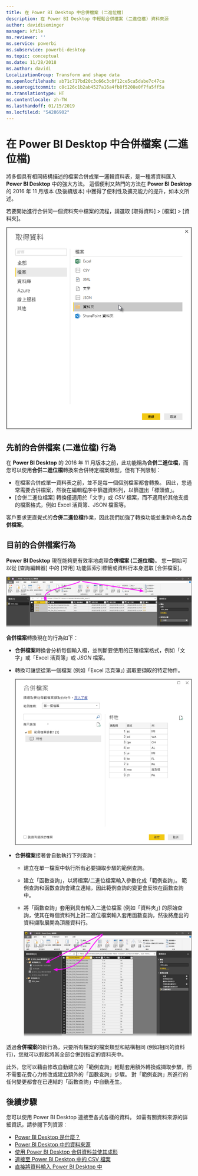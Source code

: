 ```yaml
---
title: 在 Power BI Desktop 中合併檔案 (二進位檔)
description: 在 Power BI Desktop 中輕鬆合併檔案 (二進位檔) 資料來源
author: davidiseminger
manager: kfile
ms.reviewer: ''
ms.service: powerbi
ms.subservice: powerbi-desktop
ms.topic: conceptual
ms.date: 11/28/2018
ms.author: davidi
LocalizationGroup: Transform and shape data
ms.openlocfilehash: ab71c717bd20c3c66c3c0f12ce5ca5dabe7c47ca
ms.sourcegitcommit: c8c126c1b2ab4527a16a4fb8f5208e0f7fa5ff5a
ms.translationtype: HT
ms.contentlocale: zh-TW
ms.lasthandoff: 01/15/2019
ms.locfileid: "54286902"
---
```

# <a name="combine-files-binaries-in-power-bi-desktop"></a>在 Power BI Desktop 中合併檔案 (二進位檔)
將多個具有相同結構描述的檔案合併成單一邏輯資料表，是一種將資料匯入 **Power BI Desktop** 中的強大方法。 這個便利又熱門的方法在 **Power BI Desktop** 的 2016 年 11 月版本 (及後續版本) 中獲得了便利性及擴充能力的提升，如本文所述。

若要開始進行合併同一個資料夾中檔案的流程，請選取 [取得資料] > [檔案] > [資料夾]。

![](media/desktop-combine-binaries/combine-binaries_1.png)

## <a name="previous-combine-files-binaries-behavior"></a>先前的合併檔案 (二進位檔) 行為
在 **Power BI Desktop** 的 2016 年 11 月版本之前，此功能稱為**合併二進位檔**，而您可以使用**合併二進位檔**轉換來合併特定檔案類型，但有下列限制：

* 在檔案合併成單一資料表之前，並不是每一個個別檔案都會轉換。 因此，您通常需要合併檔案，然後在編輯程序中篩選資料列，以篩選出「標頭值」。
* [合併二進位檔案] 轉換僅適用於「文字」或 *CSV* 檔案，而不適用於其他支援的檔案格式，例如 Excel 活頁簿、JSON 檔案等。

客戶要求更直覺式的**合併二進位檔**作業，因此我們加強了轉換功能並重新命名為**合併檔案**。

## <a name="current-combine-files-behavior"></a>目前的合併檔案行為
**Power BI Desktop** 現在能夠更有效率地處理**合併檔案 (二進位檔)**。 您一開始可以從 [查詢編輯器] 中的 [常用] 功能區索引標籤或資料行本身選取 [合併檔案]。

![](media/desktop-combine-binaries/combine-binaries_2a.png)

**合併檔案**轉換現在的行為如下：

* **合併檔案**轉換會分析每個輸入檔，並判斷要使用的正確檔案格式，例如「文字」或「Excel 活頁簿」或 *JSON* 檔案。
* 轉換可讓您從第一個檔案 (例如「Excel 活頁簿」) 選取要擷取的特定物件。
  
  ![](media/desktop-combine-binaries/combine-binaries_3.png)
* **合併檔案**接著會自動執行下列查詢：
  
  * 建立在單一檔案中執行所有必要擷取步驟的範例查詢。
  * 建立「函數查詢」，以將檔案/二進位檔案輸入參數化成「範例查詢」。 範例查詢和函數查詢會建立連結，因此範例查詢的變更會反映在函數查詢中。
  * 將「函數查詢」套用到具有輸入二進位檔案 (例如「資料夾」) 的原始查詢，使其在每個資料列上對二進位檔案輸入套用函數查詢，然後將產出的資料擷取展開為頂層資料行。
    
    ![](media/desktop-combine-binaries/combine-binaries_4.png)

透過**合併檔案**的新行為，只要所有檔案的檔案類型和結構相同 (例如相同的資料行)，您就可以輕鬆將其全部合併到指定的資料夾中。

此外，您可以藉由修改自動建立的「範例查詢」輕鬆套用額外轉換或擷取步驟，而不需要花費心力修改或建立額外的「函數查詢」步驟。 對「範例查詢」所進行的任何變更都會在已連結的「函數查詢」中自動產生。

## <a name="next-steps"></a>後續步驟
您可以使用 Power BI Desktop 連接至各式各樣的資料。 如需有關資料來源的詳細資訊，請參閱下列資源︰

* [Power BI Desktop 是什麼？](desktop-what-is-desktop.md)
* [Power BI Desktop 中的資料來源](desktop-data-sources.md)
* [使用 Power BI Desktop 合併資料並使其成形](desktop-shape-and-combine-data.md)
* [連接至 Power BI Desktop 中的 CSV 檔案](desktop-connect-csv.md)   
* [直接將資料輸入 Power BI Desktop 中](desktop-enter-data-directly-into-desktop.md)   

